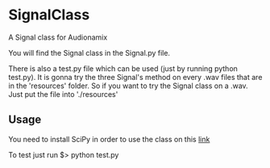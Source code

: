 # SignalClass
A Signal class for Audionamix

You will find the Signal class in the Signal.py file.

There is also a test.py file which can be used (just by running python test.py).
It is gonna try the three Signal's method on every .wav files that are in the 'resources' folder.
So if you want to try the Signal class on a .wav. Just put the file into './resources'

## Usage
You need to install SciPy in order to use the class on this <a href="http://www.scipy.org/install.html" target="_blank" >link</a>

To test just run
	$> python test.py

